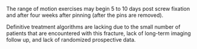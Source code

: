 The range of motion exercises may begin 5 to 10 days post screw fixation and after four weeks after pinning (after the pins are removed).

Definitive treatment algorithms are lacking due to the small number of patients that are encountered with this fracture, lack of long-term imaging follow up, and lack of randomized prospective data.